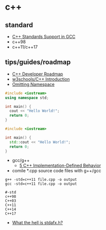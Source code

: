# c++

## standard

* [C++ Standards Support in GCC](https://gcc.gnu.org/projects/cxx-status.html)
* c++98
* c++11/c++17

## tips/guides/roadmap

* [C++ Developer Roadmap](https://roadmap.sh/cpp)
* [w3schools/C++ Introduction](https://www.w3schools.com/cpp/cpp_intro.asp)
* [Omitting Namespace](https://www.w3schools.com/cpp/cpp_syntax.asp)

```c++
#include <iostream>
using namespace std;

int main() {
  cout << "Hello World!";
  return 0;
} 
```

```c++
#include <iostream>

int main() {
  std::cout << "Hello World!";
  return 0;
} 
```

* gcc/g++
  * [5 C++ Implementation-Defined Behavior](https://gcc.gnu.org/onlinedocs/gcc/C_002b_002b-Implementation.html)
* comile *.cpp source code files with g++/gcc

```shell
g++ -std=c++11 file.cpp -o output
gcc -std=c++11 file.cpp -o output

#-std
c++98
C++03
C++11
C++14
C++17
```

* [What the hell is stdafx.h?](https://learn.microsoft.com/en-us/cpp/build/creating-precompiled-header-files?view=msvc-170)